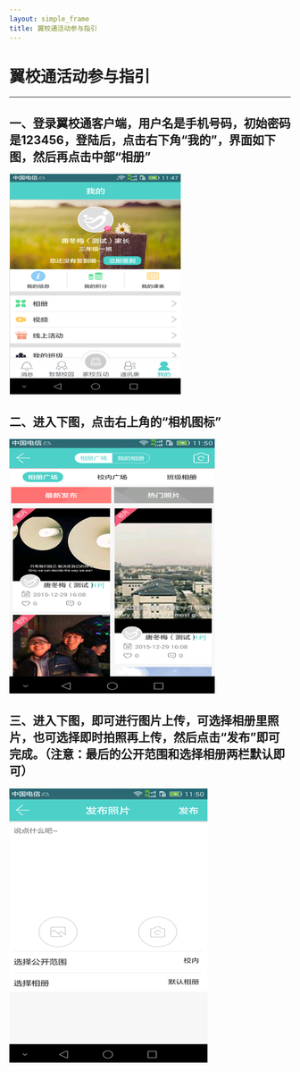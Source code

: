 ```yaml
---
layout: simple_frame
title: 翼校通活动参与指引
---
```

# 翼校通活动参与指引

------

## 一、登录翼校通客户端，用户名是手机号码，初始密码是123456，登陆后，点击右下角“我的”，界面如下图，然后再点击中部“相册”
![我的相册](/img/yxt1.png)

## 二、进入下图，点击右上角的“相机图标”
![相机图标](/img/yxt2.png)

## 三、进入下图，即可进行图片上传，可选择相册里照片，也可选择即时拍照再上传，然后点击“发布”即可完成。（注意：最后的公开范围和选择相册两栏默认即可）
![发布](/img/yxt3.png)
